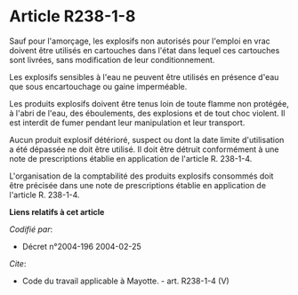 # Article R238-1-8

Sauf pour l'amorçage, les explosifs non autorisés pour l'emploi en vrac doivent être utilisés en cartouches dans l'état dans
lequel ces cartouches sont livrées, sans modification de leur conditionnement. 

Les explosifs sensibles à l'eau ne peuvent être utilisés en présence d'eau que sous encartouchage ou gaine imperméable. 

Les produits explosifs doivent être tenus loin de toute flamme non protégée, à l'abri de l'eau, des éboulements, des
explosions et de tout choc violent. Il est interdit de fumer pendant leur manipulation et leur transport. 

Aucun produit explosif détérioré, suspect ou dont la date limite d'utilisation a été dépassée ne doit être utilisé. Il doit
être détruit conformément à une note de prescriptions établie en application de l'article R. 238-1-4.

L'organisation de la comptabilité des produits explosifs consommés doit être précisée dans une note de prescriptions établie
en application de l'article R. 238-1-4.

**Liens relatifs à cet article**

_Codifié par_:

  - Décret n°2004-196 2004-02-25

_Cite_:

  - Code du travail applicable à Mayotte. - art. R238-1-4 (V)
